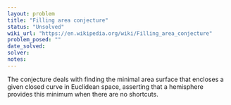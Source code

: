 ```yaml
---
layout: problem
title: "Filling area conjecture"
status: "Unsolved"
wiki_url: "https://en.wikipedia.org/wiki/Filling_area_conjecture"
problem_posed: ""
date_solved:
solver:
notes:
---
```

The conjecture deals with finding the minimal area surface that encloses a given closed curve in Euclidean space, asserting that a hemisphere provides this minimum when there are no shortcuts.